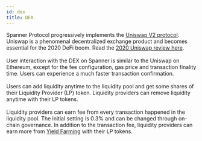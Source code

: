 ```yaml
---
id: dex
title: DEX
---
```


Spanner Protocol progressively implements the [Uniswap V2 protocol](https://uniswap.org/blog/uniswap-v2/). Uniswap is a phenomenal decentralized exchange product and becomes essential for the 2020 DeFi boom. Read the [2020 Uniswap review here](https://uniswap.org/blog/year-in-review/).
<br/><br/>
User interaction with the DEX on Spanner is similar to the Uniswap on Ethereum, except for the fee configuration, gas price and transaction finality time. Users can experience a much faster transaction confirmation.
<br/><br/>
Users can add liquidity anytime to the liquidity pool and get some shares of their Liquidity Provider (LP) token. Liquidity providers can remove liquidity anytime with their LP tokens.
<br/><br/>
Liquidity providers can earn fee from every transaction happened in the liquidity pool. The initial setting is 0.3% and can be changed through on-chain governance. In addition to the transaction fee, liquidity providers can earn more from [Yield Farming](yieldfarm.md) with their LP tokens.
